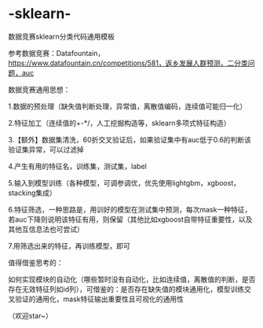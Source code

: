 # -sklearn-
数据竞赛sklearn分类代码通用模板

参考数据竞赛：Datafountain， https://www.datafountain.cn/competitions/581，返乡发展人群预测，二分类问题，auc

数据竞赛通用思想：  

  1.数据的预处理（缺失值判断处理，异常值，离散值编码，连续值可能归一化）  
  
  2.特征加工（连续值的+-*/，人工挖掘构造等，sklearn多项式特征构造）  
  
  3.【额外】数据集清洗，60折交叉验证后，如果验证集中有auc低于0.6的判断该验证集异常，可以过滤掉  
  
  4.产生有用的特征名，训练集，测试集，label  
  
  5.输入到模型训练（各种模型，可调参调优，优先使用lightgbm，xgboost，stacking集成）  
  
  6.特征筛选，一种思路是，用训好的模型在测试集中预测，每次mask一种特征，若auc下降则说明该特征有用，则保留（其他比如xgboost自带特征重要性，以及其他互信息法也可尝试）  
  
  7.用筛选出来的特征，再训练模型，即可  
  

值得借鉴思考的：  

  如何实现模块的自动化（哪些暂时没有自动化，比如连续值，离散值的判断，是否存在无效特征列如id列），可借鉴的：是否存在缺失值的模块通用化，模型训练交叉验证的通用化，mask特征输出重要性且可视化的通用性

（欢迎star~）
